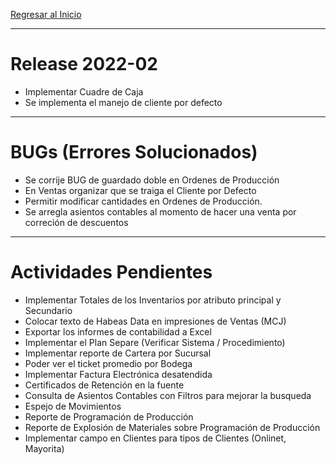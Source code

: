 [Regresar al Inicio](../README.md)

---
# Release 2022-02
- Implementar Cuadre de Caja
- Se implementa el manejo de cliente por defecto


---
# BUGs (Errores Solucionados)
- Se corrije BUG de guardado doble en Ordenes de Producción
- En Ventas organizar que se traiga el Cliente por Defecto
- Permitir modificar cantidades en  Ordenes de Producción.
- Se arregla asientos contables al momento de hacer una venta por correción de descuentos


---
# Actividades Pendientes

- Implementar Totales de los Inventarios por atributo principal y Secundario
- Colocar texto de Habeas Data en impresiones de Ventas (MCJ)
- Exportar los informes de contabilidad a Excel 
- Implementar el Plan Separe (Verificar Sistema / Procedimiento)
- Implementar reporte de Cartera por Sucursal
- Poder ver el ticket promedio por Bodega
- Implementar Factura Electrónica desatendida
- Certificados de Retención en la fuente
- Consulta de Asientos Contables con Filtros para mejorar la busqueda
- Espejo de Movimientos
- Reporte de Programación de Producción 
- Reporte de Explosión de Materiales sobre Programación de Producción
- Implementar campo en Clientes para tipos de Clientes (Onlinet, Mayorita)
